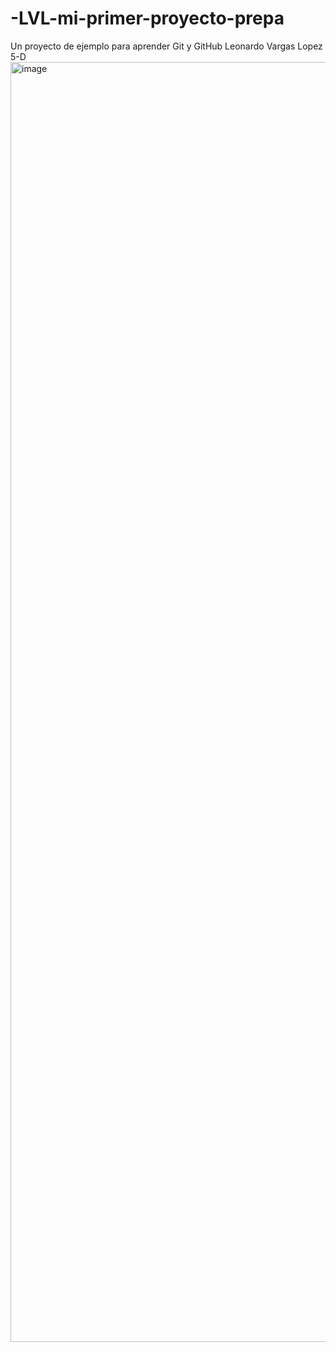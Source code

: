 # -LVL-mi-primer-proyecto-prepa
Un proyecto de ejemplo para aprender Git y GitHub
Leonardo Vargas Lopez 5-D
<img width="1536" height="2048" alt="image" src="https://github.com/user-attachments/assets/e198e6da-c36d-4c22-abcf-7d24db3bd4fb" />

